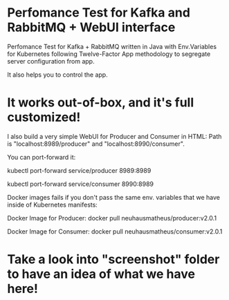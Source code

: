 # Perfomance Test for Kafka and RabbitMQ + WebUI interface

Perfomance Test for Kafka + RabbitMQ written in Java with Env.Variables for Kubernetes following Twelve-Factor App methodology
to segregate server configuration from app.

It also helps you to control the app.


# It works out-of-box, and it's full customized!

I also build a very simple WebUI for Producer and Consumer in HTML: Path is "localhost:8989/producer" and "localhost:8990/consumer".

You can port-forward it:

kubectl port-forward service/producer 8989:8989

kubectl port-forward service/consumer 8990:8989

Docker images fails if you don't pass the same env. variables that we have inside of Kubernetes manifests:

Docker Image for Producer: docker pull neuhausmatheus/producer:v2.0.1

Docker Image for Consumer: docker pull neuhausmatheus/consumer:v2.0.1


# Take a look into "screenshot" folder to have an idea of what we have here!
